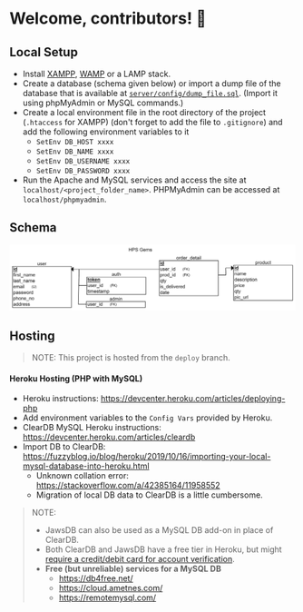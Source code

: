 # Welcome, contributors! :wave:

## Local Setup

- Install [XAMPP](https://www.apachefriends.org/download.html), [WAMP](https://wampserver.aviatechno.net/) or a LAMP stack.
- Create a database (schema given below) or import a dump file of the database that is available at [`server/config/dump_file.sql`](server/config/dump_file.sql). (Import it using phpMyAdmin or MySQL commands.)
- Create a local environment file in the root directory of the project (`.htaccess` for XAMPP) (don't forget to add the file to `.gitignore`) and add the following environment variables to it
  - `SetEnv DB_HOST xxxx`
  - `SetEnv DB_NAME xxxx`
  - `SetEnv DB_USERNAME xxxx`
  - `SetEnv DB_PASSWORD xxxx`
- Run the Apache and MySQL services and access the site at `localhost/<project_folder_name>`. PHPMyAdmin can be accessed at `localhost/phpmyadmin`.

## Schema

![](server/config/schema.png)

## Hosting

> NOTE: This project is hosted from the `deploy` branch.

#### Heroku Hosting (PHP with MySQL)

- Heroku instructions: https://devcenter.heroku.com/articles/deploying-php
- Add environment variables to the `Config Vars` provided by Heroku.
- ClearDB MySQL Heroku instructions: https://devcenter.heroku.com/articles/cleardb
- Import DB to ClearDB: https://fuzzyblog.io/blog/heroku/2019/10/16/importing-your-local-mysql-database-into-heroku.html
	- Unknown collation error: https://stackoverflow.com/a/42385164/11958552
	- Migration of local DB data to ClearDB is a little cumbersome.

> NOTE:
> - JawsDB can also be used as a MySQL DB add-on in place of ClearDB.
> - Both ClearDB and JawsDB have a free tier in Heroku, but might [require a credit/debit card for account verification](https://devcenter.heroku.com/articles/account-verification#when-is-verification-required).
> - **Free (but unreliable) services for a MySQL DB**
>	- https://db4free.net/
>	- https://cloud.ametnes.com/
>	- https://remotemysql.com/
